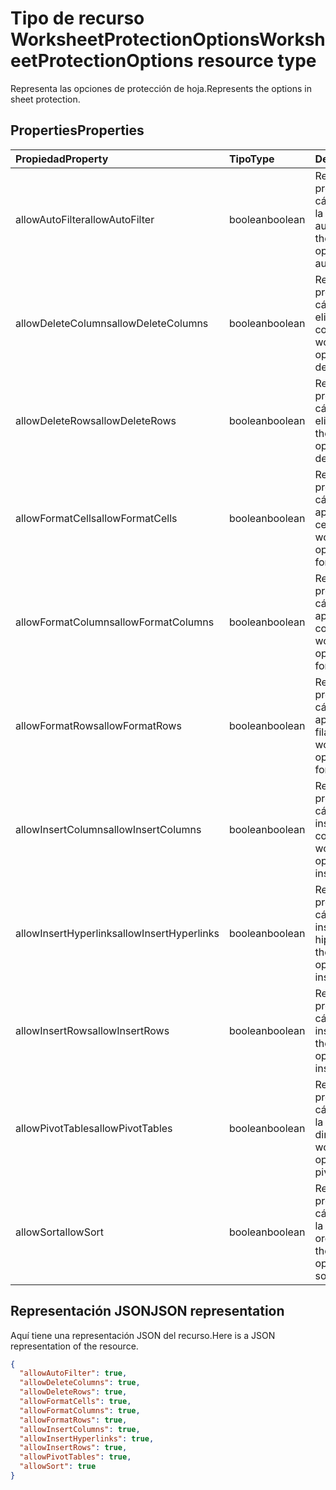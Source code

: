 # <a name="worksheetprotectionoptions-resource-type"></a><span data-ttu-id="9de01-101">Tipo de recurso WorksheetProtectionOptions</span><span class="sxs-lookup"><span data-stu-id="9de01-101">WorksheetProtectionOptions resource type</span></span>

<span data-ttu-id="9de01-102">Representa las opciones de protección de hoja.</span><span class="sxs-lookup"><span data-stu-id="9de01-102">Represents the options in sheet protection.</span></span>

## <a name="properties"></a><span data-ttu-id="9de01-103">Properties</span><span class="sxs-lookup"><span data-stu-id="9de01-103">Properties</span></span>
| <span data-ttu-id="9de01-104">Propiedad</span><span class="sxs-lookup"><span data-stu-id="9de01-104">Property</span></span>     | <span data-ttu-id="9de01-105">Tipo</span><span class="sxs-lookup"><span data-stu-id="9de01-105">Type</span></span>   |<span data-ttu-id="9de01-106">Descripción</span><span class="sxs-lookup"><span data-stu-id="9de01-106">Description</span></span>|
|:---------------|:--------|:----------|
|<span data-ttu-id="9de01-107">allowAutoFilter</span><span class="sxs-lookup"><span data-stu-id="9de01-107">allowAutoFilter</span></span>|<span data-ttu-id="9de01-108">boolean</span><span class="sxs-lookup"><span data-stu-id="9de01-108">boolean</span></span>|<span data-ttu-id="9de01-109">Representa la opción de protección de la hoja de cálculo que permite usar la característica de filtro automático.</span><span class="sxs-lookup"><span data-stu-id="9de01-109">Represents the worksheet protection option of allowing using auto filter feature.</span></span>|
|<span data-ttu-id="9de01-110">allowDeleteColumns</span><span class="sxs-lookup"><span data-stu-id="9de01-110">allowDeleteColumns</span></span>|<span data-ttu-id="9de01-111">boolean</span><span class="sxs-lookup"><span data-stu-id="9de01-111">boolean</span></span>|<span data-ttu-id="9de01-112">Representa la opción de protección de la hoja de cálculo que permite eliminar columnas.</span><span class="sxs-lookup"><span data-stu-id="9de01-112">Represents the worksheet protection option of allowing deleting columns.</span></span>|
|<span data-ttu-id="9de01-113">allowDeleteRows</span><span class="sxs-lookup"><span data-stu-id="9de01-113">allowDeleteRows</span></span>|<span data-ttu-id="9de01-114">boolean</span><span class="sxs-lookup"><span data-stu-id="9de01-114">boolean</span></span>|<span data-ttu-id="9de01-115">Representa la opción de protección de la hoja de cálculo que permite eliminar filas.</span><span class="sxs-lookup"><span data-stu-id="9de01-115">Represents the worksheet protection option of allowing deleting rows.</span></span>|
|<span data-ttu-id="9de01-116">allowFormatCells</span><span class="sxs-lookup"><span data-stu-id="9de01-116">allowFormatCells</span></span>|<span data-ttu-id="9de01-117">boolean</span><span class="sxs-lookup"><span data-stu-id="9de01-117">boolean</span></span>|<span data-ttu-id="9de01-118">Representa la opción de protección de la hoja de cálculo que permite aplicar formato a celdas.</span><span class="sxs-lookup"><span data-stu-id="9de01-118">Represents the worksheet protection option of allowing formatting cells.</span></span>|
|<span data-ttu-id="9de01-119">allowFormatColumns</span><span class="sxs-lookup"><span data-stu-id="9de01-119">allowFormatColumns</span></span>|<span data-ttu-id="9de01-120">boolean</span><span class="sxs-lookup"><span data-stu-id="9de01-120">boolean</span></span>|<span data-ttu-id="9de01-121">Representa la opción de protección de la hoja de cálculo que permite aplicar formato a columnas.</span><span class="sxs-lookup"><span data-stu-id="9de01-121">Represents the worksheet protection option of allowing formatting columns.</span></span>|
|<span data-ttu-id="9de01-122">allowFormatRows</span><span class="sxs-lookup"><span data-stu-id="9de01-122">allowFormatRows</span></span>|<span data-ttu-id="9de01-123">boolean</span><span class="sxs-lookup"><span data-stu-id="9de01-123">boolean</span></span>|<span data-ttu-id="9de01-124">Representa la opción de protección de la hoja de cálculo que permite aplicar formato a filas.</span><span class="sxs-lookup"><span data-stu-id="9de01-124">Represents the worksheet protection option of allowing formatting rows.</span></span>|
|<span data-ttu-id="9de01-125">allowInsertColumns</span><span class="sxs-lookup"><span data-stu-id="9de01-125">allowInsertColumns</span></span>|<span data-ttu-id="9de01-126">boolean</span><span class="sxs-lookup"><span data-stu-id="9de01-126">boolean</span></span>|<span data-ttu-id="9de01-127">Representa la opción de protección de la hoja de cálculo que permite insertar columnas.</span><span class="sxs-lookup"><span data-stu-id="9de01-127">Represents the worksheet protection option of allowing inserting columns.</span></span>|
|<span data-ttu-id="9de01-128">allowInsertHyperlinks</span><span class="sxs-lookup"><span data-stu-id="9de01-128">allowInsertHyperlinks</span></span>|<span data-ttu-id="9de01-129">boolean</span><span class="sxs-lookup"><span data-stu-id="9de01-129">boolean</span></span>|<span data-ttu-id="9de01-130">Representa la opción de protección de la hoja de cálculo que permite insertar hipervínculos.</span><span class="sxs-lookup"><span data-stu-id="9de01-130">Represents the worksheet protection option of allowing inserting hyperlinks.</span></span>|
|<span data-ttu-id="9de01-131">allowInsertRows</span><span class="sxs-lookup"><span data-stu-id="9de01-131">allowInsertRows</span></span>|<span data-ttu-id="9de01-132">boolean</span><span class="sxs-lookup"><span data-stu-id="9de01-132">boolean</span></span>|<span data-ttu-id="9de01-133">Representa la opción de protección de la hoja de cálculo que permite insertar filas.</span><span class="sxs-lookup"><span data-stu-id="9de01-133">Represents the worksheet protection option of allowing inserting rows.</span></span>|
|<span data-ttu-id="9de01-134">allowPivotTables</span><span class="sxs-lookup"><span data-stu-id="9de01-134">allowPivotTables</span></span>|<span data-ttu-id="9de01-135">boolean</span><span class="sxs-lookup"><span data-stu-id="9de01-135">boolean</span></span>|<span data-ttu-id="9de01-136">Representa la opción de protección de la hoja de cálculo que permite usar la característica de tabla dinámica.</span><span class="sxs-lookup"><span data-stu-id="9de01-136">Represents the worksheet protection option of allowing using pivot table feature.</span></span>|
|<span data-ttu-id="9de01-137">allowSort</span><span class="sxs-lookup"><span data-stu-id="9de01-137">allowSort</span></span>|<span data-ttu-id="9de01-138">boolean</span><span class="sxs-lookup"><span data-stu-id="9de01-138">boolean</span></span>|<span data-ttu-id="9de01-139">Representa la opción de protección de la hoja de cálculo que permite usar la característica de ordenación.</span><span class="sxs-lookup"><span data-stu-id="9de01-139">Represents the worksheet protection option of allowing using sort feature.</span></span>|

## <a name="json-representation"></a><span data-ttu-id="9de01-140">Representación JSON</span><span class="sxs-lookup"><span data-stu-id="9de01-140">JSON representation</span></span>

<span data-ttu-id="9de01-141">Aquí tiene una representación JSON del recurso.</span><span class="sxs-lookup"><span data-stu-id="9de01-141">Here is a JSON representation of the resource.</span></span>

<!-- {
  "blockType": "resource",
  "optionalProperties": [

  ],
  "@odata.type": "microsoft.graph.worksheetProtectionOptions"
}-->

```json
{
  "allowAutoFilter": true,
  "allowDeleteColumns": true,
  "allowDeleteRows": true,
  "allowFormatCells": true,
  "allowFormatColumns": true,
  "allowFormatRows": true,
  "allowInsertColumns": true,
  "allowInsertHyperlinks": true,
  "allowInsertRows": true,
  "allowPivotTables": true,
  "allowSort": true
}

```

<!-- uuid: 8fcb5dbc-d5aa-4681-8e31-b001d5168d79
2015-10-25 14:57:30 UTC -->
<!-- {
  "type": "#page.annotation",
  "description": "WorksheetProtectionOptions resource",
  "keywords": "",
  "section": "documentation",
  "tocPath": ""
}-->